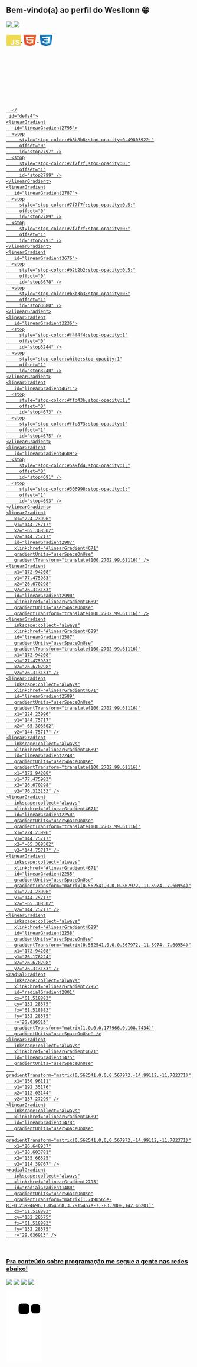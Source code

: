 ## Bem-vindo(a) ao perfil do Wesllonn 😁

 <div>
   <a href="https://github.com/Wesllon">
   <img height="180em" src="https://github-readme-stats.vercel.app/api?username=Wesllon&show_icons=true&theme=tokyonight&include_all_commits=true&count_private=true"/>
   <img height="180em" src="https://github-readme-stats.vercel.app/api/top-langs/?username=Wesllon&layout=compact&langs_count=6&theme=tokyonight"/>

</div>
<div style="display: inline_block"><br>
  <img align="center" alt="Js" height="30" width="40" src="https://raw.githubusercontent.com/devicons/devicon/master/icons/javascript/javascript-plain.svg">
  <img align="center" alt="HTML" height="30" width="40" src="https://raw.githubusercontent.com/devicons/devicon/master/icons/html5/html5-original.svg">
  <img align="center" alt="CSS" height="30" width="40" src="https://raw.githubusercontent.com/devicons/devicon/master/icons/css3/css3-original.svg">
  <?xml version="1.0" encoding="UTF-8" standalone="no"?>
<!-- Created with Inkscape (http://www.inkscape.org/) -->

<svg
   version="1.0"
   id="svg2"
   sodipodi:version="0.32"
   inkscape:version="1.2.1 (9c6d41e410, 2022-07-14)"
   sodipodi:docname="python-logo-only.svg"
   width="92.070236pt"
   height="101.00108pt"
   inkscape:export-filename="python-logo-only.png"
   inkscape:export-xdpi="232.44"
   inkscape:export-ydpi="232.44"
   xmlns:inkscape="http://www.inkscape.org/namespaces/inkscape"
   xmlns:sodipodi="http://sodipodi.sourceforge.net/DTD/sodipodi-0.dtd"
   xmlns:xlink="http://www.w3.org/1999/xlink"
   xmlns="http://www.w3.org/2000/svg"
   xmlns:svg="http://www.w3.org/2000/svg"
   xmlns:rdf="http://www.w3.org/1999/02/22-rdf-syntax-ns#"
   xmlns:cc="http://creativecommons.org/ns#"
   xmlns:dc="http://purl.org/dc/elements/1.1/">
  <metadata
     id="metadata371">
           
      </
     id="defs4">
    <linearGradient
       id="linearGradient2795">
      <stop
         style="stop-color:#b8b8b8;stop-opacity:0.49803922;"
         offset="0"
         id="stop2797" />
      <stop
         style="stop-color:#7f7f7f;stop-opacity:0;"
         offset="1"
         id="stop2799" />
    </linearGradient>
    <linearGradient
       id="linearGradient2787">
      <stop
         style="stop-color:#7f7f7f;stop-opacity:0.5;"
         offset="0"
         id="stop2789" />
      <stop
         style="stop-color:#7f7f7f;stop-opacity:0;"
         offset="1"
         id="stop2791" />
    </linearGradient>
    <linearGradient
       id="linearGradient3676">
      <stop
         style="stop-color:#b2b2b2;stop-opacity:0.5;"
         offset="0"
         id="stop3678" />
      <stop
         style="stop-color:#b3b3b3;stop-opacity:0;"
         offset="1"
         id="stop3680" />
    </linearGradient>
    <linearGradient
       id="linearGradient3236">
      <stop
         style="stop-color:#f4f4f4;stop-opacity:1"
         offset="0"
         id="stop3244" />
      <stop
         style="stop-color:white;stop-opacity:1"
         offset="1"
         id="stop3240" />
    </linearGradient>
    <linearGradient
       id="linearGradient4671">
      <stop
         style="stop-color:#ffd43b;stop-opacity:1;"
         offset="0"
         id="stop4673" />
      <stop
         style="stop-color:#ffe873;stop-opacity:1"
         offset="1"
         id="stop4675" />
    </linearGradient>
    <linearGradient
       id="linearGradient4689">
      <stop
         style="stop-color:#5a9fd4;stop-opacity:1;"
         offset="0"
         id="stop4691" />
      <stop
         style="stop-color:#306998;stop-opacity:1;"
         offset="1"
         id="stop4693" />
    </linearGradient>
    <linearGradient
       x1="224.23996"
       y1="144.75717"
       x2="-65.308502"
       y2="144.75717"
       id="linearGradient2987"
       xlink:href="#linearGradient4671"
       gradientUnits="userSpaceOnUse"
       gradientTransform="translate(100.2702,99.61116)" />
    <linearGradient
       x1="172.94208"
       y1="77.475983"
       x2="26.670298"
       y2="76.313133"
       id="linearGradient2990"
       xlink:href="#linearGradient4689"
       gradientUnits="userSpaceOnUse"
       gradientTransform="translate(100.2702,99.61116)" />
    <linearGradient
       inkscape:collect="always"
       xlink:href="#linearGradient4689"
       id="linearGradient2587"
       gradientUnits="userSpaceOnUse"
       gradientTransform="translate(100.2702,99.61116)"
       x1="172.94208"
       y1="77.475983"
       x2="26.670298"
       y2="76.313133" />
    <linearGradient
       inkscape:collect="always"
       xlink:href="#linearGradient4671"
       id="linearGradient2589"
       gradientUnits="userSpaceOnUse"
       gradientTransform="translate(100.2702,99.61116)"
       x1="224.23996"
       y1="144.75717"
       x2="-65.308502"
       y2="144.75717" />
    <linearGradient
       inkscape:collect="always"
       xlink:href="#linearGradient4689"
       id="linearGradient2248"
       gradientUnits="userSpaceOnUse"
       gradientTransform="translate(100.2702,99.61116)"
       x1="172.94208"
       y1="77.475983"
       x2="26.670298"
       y2="76.313133" />
    <linearGradient
       inkscape:collect="always"
       xlink:href="#linearGradient4671"
       id="linearGradient2250"
       gradientUnits="userSpaceOnUse"
       gradientTransform="translate(100.2702,99.61116)"
       x1="224.23996"
       y1="144.75717"
       x2="-65.308502"
       y2="144.75717" />
    <linearGradient
       inkscape:collect="always"
       xlink:href="#linearGradient4671"
       id="linearGradient2255"
       gradientUnits="userSpaceOnUse"
       gradientTransform="matrix(0.562541,0,0,0.567972,-11.5974,-7.60954)"
       x1="224.23996"
       y1="144.75717"
       x2="-65.308502"
       y2="144.75717" />
    <linearGradient
       inkscape:collect="always"
       xlink:href="#linearGradient4689"
       id="linearGradient2258"
       gradientUnits="userSpaceOnUse"
       gradientTransform="matrix(0.562541,0,0,0.567972,-11.5974,-7.60954)"
       x1="172.94208"
       y1="76.176224"
       x2="26.670298"
       y2="76.313133" />
    <radialGradient
       inkscape:collect="always"
       xlink:href="#linearGradient2795"
       id="radialGradient2801"
       cx="61.518883"
       cy="132.28575"
       fx="61.518883"
       fy="132.28575"
       r="29.036913"
       gradientTransform="matrix(1,0,0,0.177966,0,108.7434)"
       gradientUnits="userSpaceOnUse" />
    <linearGradient
       inkscape:collect="always"
       xlink:href="#linearGradient4671"
       id="linearGradient1475"
       gradientUnits="userSpaceOnUse"
       gradientTransform="matrix(0.562541,0,0,0.567972,-14.99112,-11.702371)"
       x1="150.96111"
       y1="192.35176"
       x2="112.03144"
       y2="137.27299" />
    <linearGradient
       inkscape:collect="always"
       xlink:href="#linearGradient4689"
       id="linearGradient1478"
       gradientUnits="userSpaceOnUse"
       gradientTransform="matrix(0.562541,0,0,0.567972,-14.99112,-11.702371)"
       x1="26.648937"
       y1="20.603781"
       x2="135.66525"
       y2="114.39767" />
    <radialGradient
       inkscape:collect="always"
       xlink:href="#linearGradient2795"
       id="radialGradient1480"
       gradientUnits="userSpaceOnUse"
       gradientTransform="matrix(1.7490565e-8,-0.23994696,1.054668,3.7915457e-7,-83.7008,142.46201)"
       cx="61.518883"
       cy="132.28575"
       fx="61.518883"
       fy="132.28575"
       r="29.036913" />
  </defs>
  <path
     style="fill:url(#linearGradient1478);fill-opacity:1"
     d="M 54.918785,9.1927389e-4 C 50.335132,0.02221727 45.957846,0.41313697 42.106285,1.0946693 30.760069,3.0991731 28.700036,7.2947714 28.700035,15.032169 v 10.21875 h 26.8125 v 3.40625 h -26.8125 -10.0625 c -7.792459,0 -14.6157588,4.683717 -16.7499998,13.59375 -2.46181998,10.212966 -2.57101508,16.586023 0,27.25 1.9059283,7.937852 6.4575432,13.593748 14.2499998,13.59375 h 9.21875 v -12.25 c 0,-8.849902 7.657144,-16.656248 16.75,-16.65625 h 26.78125 c 7.454951,0 13.406253,-6.138164 13.40625,-13.625 v -25.53125 c 0,-7.2663386 -6.12998,-12.7247771 -13.40625,-13.9374997 C 64.281548,0.32794397 59.502438,-0.02037903 54.918785,9.1927389e-4 Z m -14.5,8.21875012611 c 2.769547,0 5.03125,2.2986456 5.03125,5.1249996 -2e-6,2.816336 -2.261703,5.09375 -5.03125,5.09375 -2.779476,-1e-6 -5.03125,-2.277415 -5.03125,-5.09375 -10e-7,-2.826353 2.251774,-5.1249996 5.03125,-5.1249996 z"
     id="path1948" />
  <path
     style="fill:url(#linearGradient1475);fill-opacity:1"
     d="m 85.637535,28.657169 v 11.90625 c 0,9.230755 -7.825895,16.999999 -16.75,17 h -26.78125 c -7.335833,0 -13.406249,6.278483 -13.40625,13.625 v 25.531247 c 0,7.266344 6.318588,11.540324 13.40625,13.625004 8.487331,2.49561 16.626237,2.94663 26.78125,0 6.750155,-1.95439 13.406253,-5.88761 13.40625,-13.625004 V 86.500919 h -26.78125 v -3.40625 h 26.78125 13.406254 c 7.792461,0 10.696251,-5.435408 13.406241,-13.59375 2.79933,-8.398886 2.68022,-16.475776 0,-27.25 -1.92578,-7.757441 -5.60387,-13.59375 -13.406241,-13.59375 z m -15.0625,64.65625 c 2.779478,3e-6 5.03125,2.277417 5.03125,5.093747 -2e-6,2.826354 -2.251775,5.125004 -5.03125,5.125004 -2.76955,0 -5.03125,-2.29865 -5.03125,-5.125004 2e-6,-2.81633 2.261697,-5.093747 5.03125,-5.093747 z"
     id="path1950" />
  <ellipse
     style="opacity:0.44382;fill:url(#radialGradient1480);fill-opacity:1;fill-rule:nonzero;stroke:none;stroke-width:15.4174;stroke-miterlimit:4;stroke-dasharray:none;stroke-opacity:1"
     id="path1894"
     cx="55.816761"
     cy="127.70079"
     rx="35.930977"
     ry="6.9673119" />
</svg>
</div>
 
 <br>
 
  ### Pra conteúdo sobre programação me segue a gente nas redes abaixo!
 
<div> 
  <a href="https://instagram.com/Wesllon.23" target="_blank"><img src="https://img.shields.io/badge/-Instagram-%23E4405F?style=for-the-badge&logo=instagram&logoColor=white" target="_blank"></a>
 <a href="https://discord.gg/5DVhGKVf4h" target="_blank"><img src="https://img.shields.io/badge/Discord-7289DA?style=for-the-badge&logo=discord&logoColor=white" target="_blank"></a> 
  <a href = "mailto:Wesllonn360@gmai.com"><img src="https://img.shields.io/badge/-Gmail-%23333?style=for-the-badge&logo=gmail&logoColor=white" target="_blank"></a>
  <a href="https://www.linkedin.com/in/wesllon-alves"target="_blank"><img src="https://img.shields.io/badge/-LinkedIn-%230077B5?style=for-the-badge&logo=linkedin&logoColor=white" target="_blank"></a> 
 </div>

![snake gif](https://github.com/Wesllon/Wesllon/blob/output/github-contribution-grid-snake.svg)
